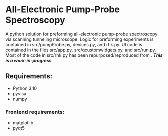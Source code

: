 # All-Electronic Pump-Probe Spectroscopy
A python solution for preforming all-electronic pump-probe spectroscopy via scanning tunneling microscope.
Logic for preforming experiments is contained in src/pumpProbe.py, devices.py, and rhk.py. UI code is contained in the files src/app.py, src/qcustomwidgets.py, and src/run.py.
Most of the code in src/rhk.py has been repurposed/reproduced from .
***This is a work-in-progress***

## Requirements:
- Python 3.10
- pyvisa
- numpy
### Frontend requirements:
- matplotlib
- pyqt5
